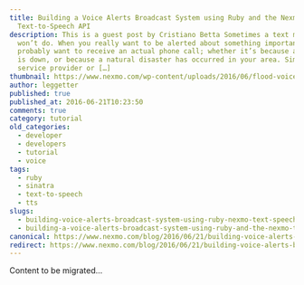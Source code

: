 ```yaml
---
title: Building a Voice Alerts Broadcast System using Ruby and the Nexmo
  Text-to-Speech API
description: This is a guest post by Cristiano Betta Sometimes a text message
  won’t do. When you really want to be alerted about something important you
  probably want to receive an actual phone call; whether it’s because a server
  is down, or because a natural disaster has occurred in your area. Similarly a
  service provider or […]
thumbnail: https://www.nexmo.com/wp-content/uploads/2016/06/flood-voice-alerts.jpg
author: leggetter
published: true
published_at: 2016-06-21T10:23:50
comments: true
category: tutorial
old_categories:
  - developer
  - developers
  - tutorial
  - voice
tags:
  - ruby
  - sinatra
  - text-to-speech
  - tts
slugs:
  - building-voice-alerts-broadcast-system-using-ruby-nexmo-text-speech-api-dr
  - building-a-voice-alerts-broadcast-system-using-ruby-and-the-nexmo-text-to-speech-api
canonical: https://www.nexmo.com/blog/2016/06/21/building-voice-alerts-broadcast-system-using-ruby-nexmo-text-speech-api-dr
redirect: https://www.nexmo.com/blog/2016/06/21/building-voice-alerts-broadcast-system-using-ruby-nexmo-text-speech-api-dr
---
```

Content to be migrated...
